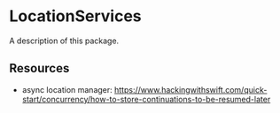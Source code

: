 # LocationServices

A description of this package.



## Resources

- async location manager: https://www.hackingwithswift.com/quick-start/concurrency/how-to-store-continuations-to-be-resumed-later
